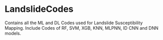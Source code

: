 # LandslideCodes
Contains all the ML and DL Codes used for Landslide Susceptibility Mapping. Include Codes of RF, SVM, XGB, KNN, MLPNN, ID CNN and DNN models.
